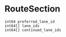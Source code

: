 # RouteSection

<div class="highlight"><pre><code>int64 preferred_lane_id
int64[] lane_ids
int64[] continued_lane_ids
</code></pre></div>
